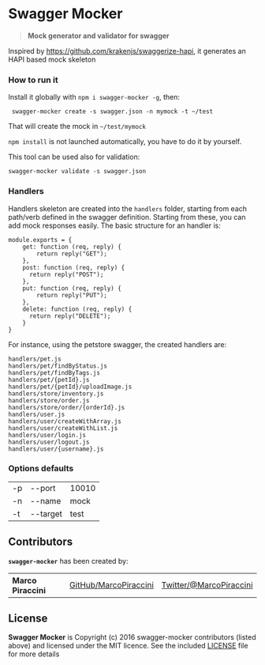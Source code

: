 # Swagger Mocker

> **Mock generator and validator for swagger**

Inspired by <https://github.com/krakenjs/swaggerize-hapi>, it generates an HAPI based mock skeleton

### How to run it

Install it globally with `npm i swagger-mocker -g`, then:

` swagger-mocker create -s swagger.json -n mymock -t ~/test`

That will create the mock in `~/test/mymock`

`npm install` is not launched automatically, you have to do it by yourself.

This tool can be used also for validation:

`swagger-mocker validate -s swagger.json`

### Handlers

Handlers skeleton are created into the `handlers` folder, starting from each path/verb defined in the swagger definition.
Starting from these, you can add mock responses easily. The basic structure for an handler is:

```
module.exports = {
    get: function (req, reply) {
        return reply("GET");
    },
    post: function (req, reply) {
      return reply("POST");
    },
    put: function (req, reply) {
        return reply("PUT");
    },
    delete: function (req, reply) {
      return reply("DELETE");
    }
}
```

For instance, using the petstore swagger, the created handlers are:

```
handlers/pet.js
handlers/pet/findByStatus.js
handlers/pet/findByTags.js
handlers/pet/{petId}.js
handlers/pet/{petId}/uploadImage.js
handlers/store/inventory.js
handlers/store/order.js
handlers/store/order/{orderId}.js
handlers/user.js
handlers/user/createWithArray.js
handlers/user/createWithList.js
handlers/user/login.js
handlers/user/logout.js
handlers/user/{username}.js
```

### Options defaults
<table><tbody>
<tr><td align="left">-p</td><td>--port</td><td>10010</td></tr>
<tr><td align="left">-n</td><td>--name</td><td>mock</td></tr>
<tr><td align="left">-t</td><td>--target</td><td>test</td></tr>
</tbody></table>

## Contributors

__`swagger-mocker`__ has been created by:

<table><tbody>
<tr><th align="left">Marco Piraccini</th><td><a href="https://github.com/marcopiraccini">GitHub/MarcoPiraccini</a></td><td><a href="http://twitter.com/marcopiraccini">Twitter/@MarcoPiraccini</a></td></tr>
</tbody></table>

## License
**Swagger Mocker** is Copyright (c) 2016
swagger-mocker contributors (listed above) and licensed under the MIT licence.
See the included [LICENSE](./LICENSE) file for more details
